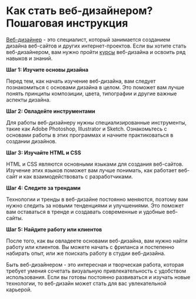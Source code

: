 # Как стать веб-дизайнером? Пошаговая инструкция

[Веб-дизайнер](https://ru.wikipedia.org/wiki/Веб-дизайн) - это специалист, который занимается созданием дизайна веб-сайтов и других интернет-проектов. Если вы хотите стать веб-дизайнером, вам нужно пройти [курсы](https://magimoda.com/web-design-online-schools/) веб-дизайна и освоить ряд навыков и знаний.

**Шаг 1: Изучите основы дизайна**

Перед тем, как начать изучение веб-дизайна, вам следует познакомиться с основами дизайна в целом. Это поможет вам лучше понять принципы композиции, цвета, типографии и другие важные аспекты дизайна.

**Шаг 2: Овладейте инструментами**

Для работы веб-дизайнеру нужны специализированные инструменты, такие как Adobe Photoshop, Illustrator и Sketch. Ознакомьтесь с основами работы в этих программах и начните практиковаться в создании дизайнов.

**Шаг 3: Изучайте HTML и CSS**

HTML и CSS являются основными языками для создания веб-сайтов. Изучение этих языков поможет вам лучше понимать, как работает веб-сайт и как взаимодействовать с разработчиками.

**Шаг 4: Следите за трендами**

Технологии и тренды в веб-дизайне постоянно меняются, поэтому вам нужно следить за новыми тенденциями и улучшениями. Это поможет вам оставаться в тренде и создавать современные и удобные веб-сайты.

**Шаг 5: Найдите работу или клиентов**

После того, как вы овладеете основами веб-дизайна, вам нужно найти работу или клиентов. Вы можете начать с фриланса и постепенно набирать опыт, или же поискать работу в студии веб-дизайна.

Быть веб-дизайнером - это интересная и творческая работа, которая требует умения сочетать визуальную привлекательность с удобством использования. Если вы готовы постоянно развиваться и изучать новые технологии, то веб-дизайн может стать для вас увлекательной карьерой.
